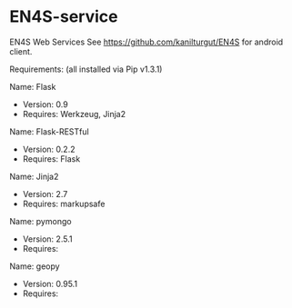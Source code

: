 EN4S-service
============

EN4S Web Services
See https://github.com/kanilturgut/EN4S for android client.


Requirements:
(all installed via Pip v1.3.1)


Name: Flask
* Version: 0.9
* Requires: Werkzeug, Jinja2

Name: Flask-RESTful
* Version: 0.2.2
* Requires: Flask

Name: Jinja2
* Version: 2.7
* Requires: markupsafe

Name: pymongo
* Version: 2.5.1
* Requires:

Name: geopy
* Version: 0.95.1
* Requires:
